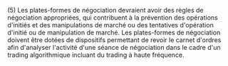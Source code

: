 (5) Les plates-formes de négociation devraient avoir des règles de négociation appropriées, qui contribuent à la prévention des opérations d'initiés et des manipulations de marché ou des tentatives d'opération d'initié ou de manipulation de marché. Les plates-formes de négociation doivent être dotées de dispositifs permettant de revoir le carnet d'ordres afin d'analyser l'activité d'une séance de négociation dans le cadre d'un trading algorithmique incluant du trading à haute fréquence.